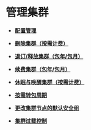 # 管理集群<a name="cce_10_0031"></a>

-   **[配置管理](配置管理.md)**  

-   **[删除集群（按需计费）](删除集群（按需计费）.md)**  

-   **[退订/释放集群（包年/包月）](退订-释放集群（包年-包月）.md)**  

-   **[续费集群（包年/包月）](续费集群（包年-包月）.md)**  

-   **[休眠与唤醒集群（按需计费）](休眠与唤醒集群（按需计费）.md)**  

-   **[按需转包周期](按需转包周期.md)**  

-   **[更改集群节点的默认安全组](更改集群节点的默认安全组.md)**  

-   **[集群过载控制](集群过载控制.md)**  


